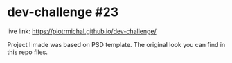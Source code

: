 # dev-challenge #23
live link: https://piotrmichal.github.io/dev-challenge/

Project I made was based on PSD template. The original look you can find in this repo files.
